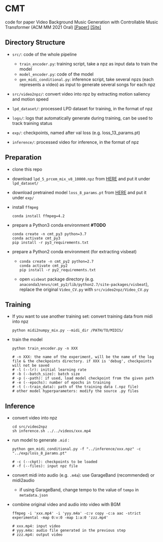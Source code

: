 # CMT

code for paper Video Background Music Generation with Controllable Music Transformer (ACM MM 2021 Oral) [[Paper]](https://raw.githubusercontent.com/wzk1015/wzk1015.github.io/master/cmt/paper.pdf) [[Site]](https://wzk1015.github.io/cmt/)





## Directory Structure

* `src/`: code of the whole pipeline
  * `train_encoder.py`: training script, take a npz as input data to train the model 
  * `model_encoder.py`: code of the model
  * `gen_midi_conditional.py`: inference script, take several npzs (each represents a video) as input to generate several songs for each npz
  
* `src/video2npz/`: convert video into npz by extracting motion saliency and motion speed

* `lpd_dataset/`: processed LPD dataset for training, in the format of npz

* `logs/`: logs that automatically generate during training, can be used to track training status

* `exp/`: checkpoints, named after val loss (e.g. loss_13_params.pt)

* `inference/`: processed video for inference, in the format of npz




## Preparation

* clone this repo
* download `lpd_5_prcem_mix_v8_10000.npz`  from [HERE](https://drive.google.com/file/d/1Ud2-GXEr4PbRDDe-FZJwzqqZrbbWFxM-/view?usp=sharing) and put it under `lpd_dataset/` 

* download pretrained model `loss_8_params.pt` from [HERE](https://drive.google.com/file/d/1MWnwwAdOrjC31dSy8kfyxHwv35wK0pQh/view?usp=sharing) and put  it under `exp/` 

* install `ffmpeg`

  ```shell
  conda install ffmpeg=4.2
  ```

* prepare a Python3 conda environment  **#TODO**

  ```shell
  conda create -n cmt_py3 python=3.7
  conda activate cmt_py3
  pip install -r py3_requirements.txt
  ```

* prepare a Python2 conda environment (for extracting visbeat)

  * ````shell
    conda create -n cmt_py2 python=2.7
    conda activate cmt_py2
    pip install -r py2_requirements.txt
    ````
    
  * open `visbeat` package directory (e.g. `anaconda3/envs/cmt_py2/lib/python2.7/site-packages/visbeat`), replace the original `Video_CV.py` with `src/video2npz/Video_CV.py`



## Training

* If you want to use another training set:  convert training data from midi into npz

  ```shell
  python midi2numpy_mix.py --midi_dir /PATH/TO/MIDIS/ 
  ```

  

* train the model

  ```shell
  python train_encoder.py -n XXX
  
  # -n XXX: the name of the experiment, will be the name of the log file & the checkpoints directory. if XXX is 'debug', checkpoints will not be saved
  # -l (--lr): initial learning rate
  # -b (--batch_size): batch size
  # -p (--path): if used, load model checkpoint from the given path
  # -e (--epochs): number of epochs in training
  # -t (--train_data): path of the training data (.npz file) 
  # other model hyperparameters: modify the source .py files
  ```



## Inference

* convert video into npz

  ```shell
  cd src/video2npz
  sh inference.sh ../../videos/xxx.mp4
  ```
  
  
  
* run model to generate `.mid` : 

  ```shell
  python gen_midi_conditional.py -f "../inference/xxx.npz" -c "../exp/loss_8_params.pt"
  
  # -c (--ckpt): checkpoints to be loaded
  # -f (--files): input npz file
  ```

  

* convert midi into audio (e.g. `.m4a`): use GarageBand (recommended) or midi2audio 

  * if using GarageBand, change tempo to the value of  `tempo` in `metadata.json` 

  

* combine original video and audio into video with BGM

  ````shell
  ffmpeg -i 'xxx.mp4' -i 'yyy.m4a' -c:v copy -c:a aac -strict experimental -map 0:v:0 -map 1:a:0 'zzz.mp4'
  
  # xxx.mp4: input video
  # yyy.m4a: audio file generated in the previous step
  # zzz.mp4: output video
  ````

  

















